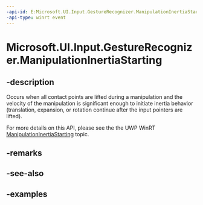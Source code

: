 ```yaml
---
-api-id: E:Microsoft.UI.Input.GestureRecognizer.ManipulationInertiaStarting
-api-type: winrt event
---
```


# Microsoft.UI.Input.GestureRecognizer.ManipulationInertiaStarting

<!--
public event Windows.Foundation.TypedEventHandler<Microsoft.UI.Input.GestureRecognizer,Microsoft.UI.Input.ManipulationInertiaStartingEventArgs> ManipulationInertiaStarting;
-->

## -description

Occurs when all contact points are lifted during a manipulation and the velocity of the manipulation is significant enough to initiate inertia behavior (translation, expansion, or rotation continue after the input pointers are lifted).

For more details on this API, please see the the UWP WinRT [ManipulationInertiaStarting](/uwp/api/windows.ui.input.gesturerecognizer.manipulationinertiastarting) topic.

## -remarks

## -see-also

## -examples

